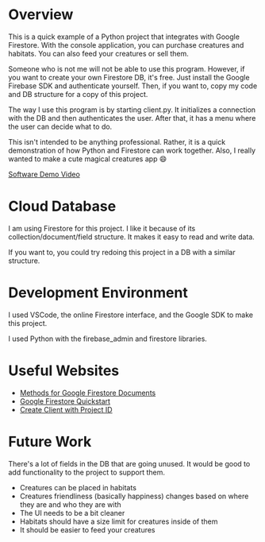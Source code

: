 # Overview

This is a quick example of a Python project that integrates with Google Firestore. With the console application, you can purchase creatures and habitats. You can also feed your creatures or sell them.

Someone who is not me will not be able to use this program. However, if you want to create your own Firestore DB, it's free. Just install the Google Firebase SDK and authenticate yourself. Then, if you want to, copy my code and DB structure for a copy of this project.

The way I use this program is by starting client.py. It initializes a connection with the DB and then authenticates the user. After that, it has a menu where the user can decide what to do.

This isn't intended to be anything professional. Rather, it is a quick demonstration of how Python and Firestore can work together. Also, I really wanted to make a cute magical creatures app :smile:

[Software Demo Video](http://youtube.link.goes.here)

# Cloud Database

I am using Firestore for this project. I like it because of its collection/document/field structure. It makes it easy to read and write data.

If you want to, you could try redoing this project in a DB with a similar structure.

# Development Environment

I used VSCode, the online Firestore interface, and the Google SDK to make this project.

I used Python with the firebase_admin and firestore libraries.

# Useful Websites

- [Methods for Google Firestore Documents](https://cloud.google.com/python/docs/reference/firestore/latest/document)
- [Google Firestore Quickstart](https://firebase.google.com/docs/firestore/quickstart)
- [Create Client with Project ID](https://cloud.google.com/firestore/docs/samples/firestore-setup-client-create-with-project-id)

# Future Work

There's a lot of fields in the DB that are going unused. It would be good to add functionality to the project to support them.

- Creatures can be placed in habitats
- Creatures friendliness (basically happiness) changes based on where they are and who they are with
- The UI needs to be a bit cleaner
- Habitats should have a size limit for creatures inside of them
- It should be easier to feed your creatures